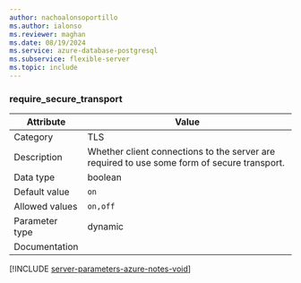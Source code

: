 ```yaml
---
author: nachoalonsoportillo
ms.author: ialonso
ms.reviewer: maghan
ms.date: 08/19/2024
ms.service: azure-database-postgresql
ms.subservice: flexible-server
ms.topic: include
---
```

### require_secure_transport

| Attribute      | Value                                                      |
|----------------|------------------------------------------------------------|
| Category       | TLS      |
| Description    | Whether client connections to the server are required to use some form of secure transport. |
| Data type      | boolean   |
| Default value  | `on`          |
| Allowed values | `on,off`       |
| Parameter type | dynamic        |
| Documentation  |               |


[!INCLUDE [server-parameters-azure-notes-void](./server-parameters-azure-notes-void.md)]



